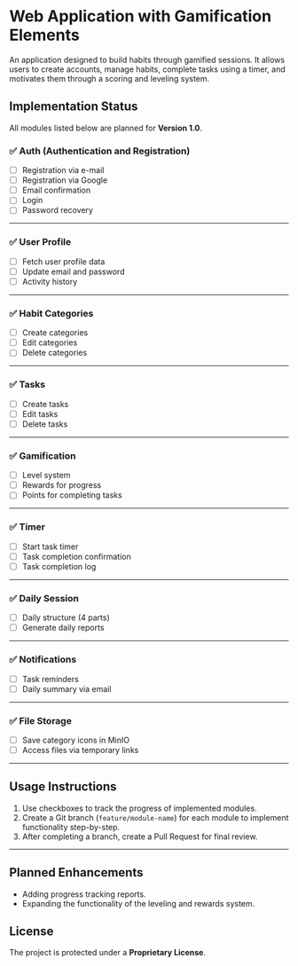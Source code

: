 # Web Application with Gamification Elements  

An application designed to build habits through gamified sessions. It allows users to create accounts, manage habits, complete tasks using a timer, and motivates them through a scoring and leveling system.  

## Implementation Status  

All modules listed below are planned for **Version 1.0**.  

### ✅ Auth (Authentication and Registration)  
- [ ] Registration via e-mail  
- [ ] Registration via Google  
- [ ] Email confirmation  
- [ ] Login  
- [ ] Password recovery  

---

### ✅ User Profile  
- [ ] Fetch user profile data  
- [ ] Update email and password  
- [ ] Activity history  

---

### ✅ Habit Categories  
- [ ] Create categories  
- [ ] Edit categories  
- [ ] Delete categories  

---

### ✅ Tasks  
- [ ] Create tasks  
- [ ] Edit tasks  
- [ ] Delete tasks  

---

### ✅ Gamification  
- [ ] Level system  
- [ ] Rewards for progress  
- [ ] Points for completing tasks  

---

### ✅ Timer  
- [ ] Start task timer  
- [ ] Task completion confirmation  
- [ ] Task completion log  

---

### ✅ Daily Session  
- [ ] Daily structure (4 parts)  
- [ ] Generate daily reports  

---

### ✅ Notifications  
- [ ] Task reminders  
- [ ] Daily summary via email  

---

### ✅ File Storage  
- [ ] Save category icons in MinIO  
- [ ] Access files via temporary links  

---

## Usage Instructions  
1. Use checkboxes to track the progress of implemented modules.  
2. Create a Git branch (`feature/module-name`) for each module to implement functionality step-by-step.  
3. After completing a branch, create a Pull Request for final review.  

---

## Planned Enhancements  
- Adding progress tracking reports.  
- Expanding the functionality of the leveling and rewards system.  

## License  
The project is protected under a **Proprietary License**.  

